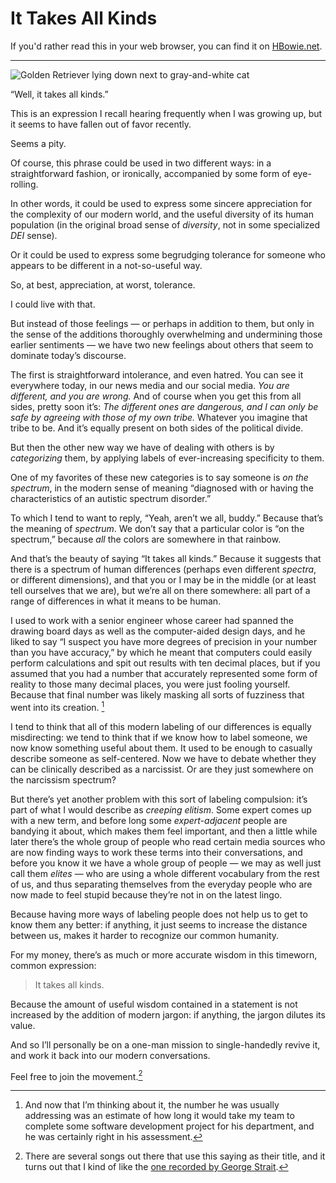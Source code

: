 # It Takes All Kinds

If you'd rather read this in your web browser, you can find it on [HBowie.net](https://hbowie.net/writings/it-takes-all-kinds.html).


----


![Golden Retriever lying down next to gray-and-white cat](https://hbowie.net/images/it-takes-all-kinds-pets.jpg)

“Well, it takes all kinds.”

This is an expression I recall hearing frequently when I was growing up, but it seems to have fallen out of favor recently. 

Seems a pity. 

Of course, this phrase could be used in two different ways: in a straightforward fashion, or ironically, accompanied by some form of eye-rolling. 

In other words, it could be used to express some sincere appreciation for the complexity of our modern world, and the useful diversity of its human population (in the original broad sense of *diversity*, not in some specialized *DEI* sense). 

Or it could be used to express some begrudging tolerance for someone who appears to be different in a not-so-useful way. 

So, at best, appreciation, at worst, tolerance. 

I could live with that. 

But instead of those feelings — or perhaps in addition to them, but only in the sense of the additions thoroughly overwhelming and undermining those earlier sentiments — we have two new feelings about others that seem to dominate today’s discourse. 

The first is straightforward intolerance, and even hatred. You can see it everywhere today, in our news media and our social media. *You are different, and you are wrong.* And of course when you get this from all sides, pretty soon it’s: *The different ones are dangerous, and I can only be safe by agreeing with those of my own tribe.* Whatever you imagine that tribe to be. And it’s equally present on both sides of the political divide. 

But then the other new way we have of dealing with others is by *categorizing* them, by applying labels of ever-increasing specificity to them. 

One of my favorites of these new categories is to say someone is *on the spectrum*, in the modern sense of meaning “diagnosed with or having the characteristics of an autistic spectrum disorder.”

To which I tend to want to reply, “Yeah, aren’t we all, buddy.” Because that’s the meaning of *spectrum*. We don’t say that a particular color is “on the spectrum,” because *all* the colors are somewhere in that rainbow. 

And that’s the beauty of saying “It takes all kinds.” Because it suggests that there is a spectrum of human differences (perhaps even different *spectra*, or different dimensions), and that you or I may be in the middle (or at least tell ourselves that we are), but we’re all on there somewhere: all part of a range of differences in what it means to be human. 

I used to work with a senior engineer whose career had spanned the drawing board days as well as the computer-aided design days, and he liked to say “I suspect you have more degrees of precision in your number than you have accuracy,” by which he meant that computers could easily perform calculations and spit out results with ten decimal places, but if you assumed that you had a number that accurately represented some form of reality to those many decimal places, you were just fooling yourself. Because that final number was likely masking all sorts of fuzziness that went into its creation. [^1]

I tend to think that all of this modern labeling of our differences is equally misdirecting: we tend to think that if we know how to label someone, we now know something useful about them. It used to be enough to casually describe someone as self-centered. Now we have to debate whether they can be clinically described as a narcissist. Or are they just somewhere on the narcissism spectrum? 

But there’s yet another problem with this sort of labeling compulsion: it’s part of what I would describe as *creeping elitism*. Some expert comes up with a new term, and before long some *expert-adjacent* people are bandying it about, which makes them feel important, and then a little while later there’s the whole group of people who read certain media sources who are now finding ways to work these terms into their conversations, and before you know it we have a whole group of people — we may as well just call them *elites* — who are using a whole different vocabulary from the rest of us, and thus separating themselves from the everyday people who are now made to feel stupid because they’re not in on the latest lingo. 

Because having more ways of labeling people does not help us to get to know them any better: if anything, it just seems to increase the distance between us, makes it harder to recognize our common humanity. 

For my money, there’s as much or more accurate wisdom in this timeworn, common expression: 

> It takes all kinds. 

Because the amount of useful wisdom contained in a statement is not increased by the addition of modern jargon: if anything, the jargon dilutes its value.

And so I’ll personally be on a one-man mission to single-handedly revive it, and work it back into our modern conversations. 

Feel free to join the movement.[^2]

[^1]: And now that I’m thinking about it, the number he was usually addressing was an estimate of how long it would take my team to complete some software development project for his department, and he was certainly right in his assessment.

[^2]: There are several songs out there that use this saying as their title, and it turns out that I kind of like the [one recorded by George Strait](https://music.apple.com/us/album/it-takes-all-kinds/1440841573?i=1440841860).


